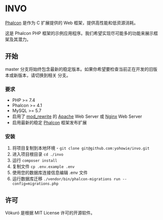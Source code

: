 # INVO

[Phalcon][1] 是作为 C 扩展提供的 Web 框架，提供高性能和低资源消耗。

这是 Phalcon PHP 框架的示例应用程序。我们希望实现尽可能多的功能来展示框架及其潜力。

## 开始

master 分支将始终包含最新的稳定版本。如果你希望要检查当前正在开发的旧版本或新版本，请切换到相关
分支。 

### 要求

* PHP >= 7.4
* Phalcon >= 4.1
* MySQL >= 5.7
* 启用了 [mod_rewrite][2] 的 [Apache][3] Web Server 或 [Nginx][4] Web Server
* 启用最新的稳定 [Phalcon][5] 框架发布扩展 

### 安装

1. 将项目复制到本地环境 - `git clone git@github.com:yohowie/invo.git`
2. 进入项目根目录 `cd ./invo`
3. 运行 `composer install`
4. 复制文件 `cp .env.example .env`
5. 使用您的数据库连接信息编辑 .env 文件
6. 运行数据库迁移 `./vendor/bin/phalcon-migrations run --config=migrations.php`

## 许可

Vökuró 是根据 MIT License 许可的开源软件。

[1]: https://phalcon.io/
[2]: http://httpd.apache.org/docs/current/mod/mod_rewrite.html
[3]: http://httpd.apache.org/
[4]: http://nginx.org/
[5]: https://github.com/phalcon/cphalcon/releases
